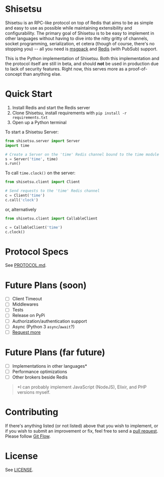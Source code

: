 # Shisetsu
Shisetsu is an RPC-like protocol on top of Redis that aims to be as simple and easy to use as possible while maintaining extensibility and configurability. The primary goal of Shisetsu is to be easy to implement in other languages without having to dive into the nitty gritty of channels, socket programming, serialization, et cetera (though of course, there's no stopping you) -- all you need is [msgpack](https://github.com/msgpack) and [Redis](http://redis.io/) (with PubSub) support.

This is the Python implementation of Shisetsu. Both this implementation and the protocol itself are still in beta, and should **not** be used in production due to lack of security features. Right now, this serves more as a proof-of-concept than anything else.

# Quick Start

1. Install Redis and start the Redis server
2. Clone Shisetsu, install requirements with `pip install -r requirements.txt`
3. Open up a Python terminal

To start a Shisetsu Server:
```python
from shisetsu.server import Server
import time

# Create a Server on the 'time' Redis channel bound to the time module
s = Server('time', time)
s.run()
```

To call `time.clock()` on the server:
```python
from shisetsu.client import Client

# Send requests to the 'time' Redis channel
c = Client('time')
c.call('clock')
```
or, alternatively
```python
from shisetsu.client import CallableClient

c = CallableClient('time')
c.clock()
```

# Protocol Specs

See [PROTOCOL.md](PROTOCOL.md).

# Future Plans (soon)

- [ ] Client Timeout
- [ ] Middlewares
- [ ] Tests
- [ ] Release on PyPi
- [ ] Authorization/authentication support
- [ ] Async (Python 3 `async`/`await`?)
- [ ] [Request more](https://github.com/KixPanganiban/shisetsu/issues/)

# Future Plans (far future)

- [ ] Implementations in other languages\*
- [ ] Performance optimizations
- [ ] Other brokers beside Redis

> \*I can probably implement JavaScript (NodeJS), Elixir, and PHP versions myself.

# Contributing

If there's anything listed (or not listed) above that you wish to implement, or if you wish to submit an improvement or fix, feel free to send a [pull request](https://github.com/KixPanganiban/shisetsu/pulls/). Please follow [Git Flow](https://guides.github.com/introduction/flow/).

# License

See [LICENSE](LICENSE).
